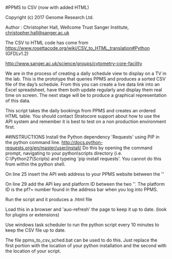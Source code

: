 #PPMS to CSV (now with added HTML)
 
Copyright (c) 2017 Genome Research Ltd.

Author : Christopher Hall, Wellcome Trust Sanger Institute, christopher.hall@sanger.ac.uk

The CSV to HTML code has come from https://www.rosettacode.org/wiki/CSV_to_HTML_translation#Python (GFDLv1.2)

http://www.sanger.ac.uk/science/groups/cytometry-core-facility

We are in the process of creating a dally schedule view to display on a TV in the lab.  This is the prototype that queries PPMS and produces a sorted CSV file of the day’s schedule.  From this you can create a live data link into an Excel spreadsheet, have them both update regularly and display them real time on screen.  The next stage will be to produce a graphical representation of this data.

This script takes the daily bookings from PPMS and creates an ordered HTML table.
You should contact Stratocore support about how to use the API system and remember it is best to test on a non production environment first.

##INSTRUCTIONS
Install the Python dependency 'Requests' using PIP in the python command line.  http://docs.python-requests.org/en/master/user/install/  Do this by opening the command prompt, navigating to your python\scripts directory (i.e. C:\Python27\Scripts) and typeing 'pip install requests'.  You cannot do this from within the python shell.

On line 25 insert the API web address to your PPMS website between the ''

On line 29 add the API key and platform ID between the two ''.  The platform ID is the pf?= number found in the address bar when you log into PPMS.

Run the script and it produces a .html file

Load this in a browser and 'auo-refresh' the page to keep it up to date.  (look for plugins or extensions)

Use windows task scheduler to run the python script every 10 minutes to keep the CSV file up to date.

The file ppms_to_csv_sched.bat can be used to do this.  Just replace the first portion with the location of your python installation and the second with the location of your script.

